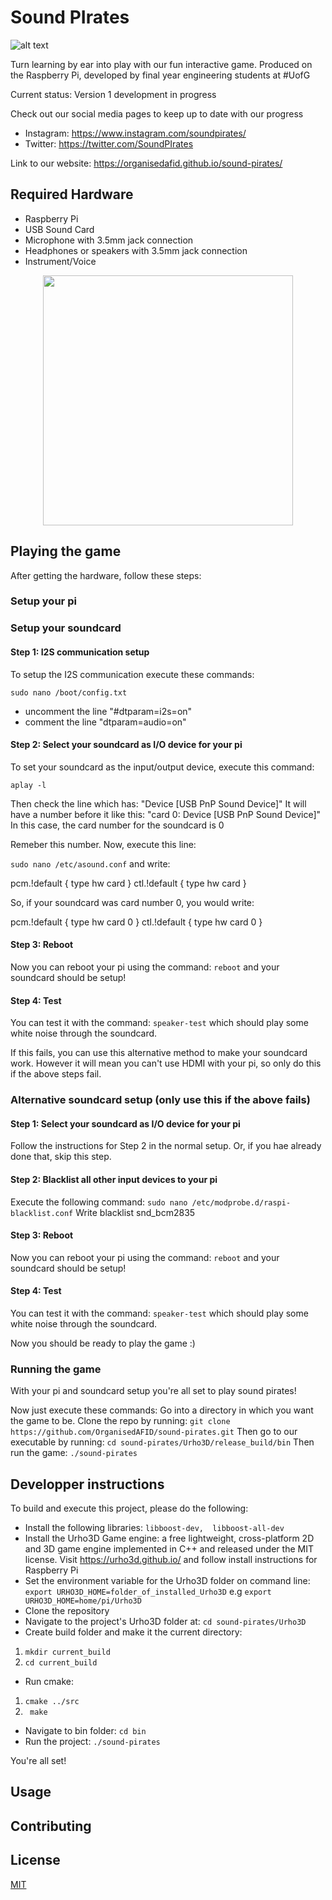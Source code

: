 # Sound PIrates
![alt text](https://raw.githubusercontent.com/OrganisedAFID/sound-pirates/main/assets/Logo.svg)

Turn learning by ear into play with our fun interactive game. Produced on the Raspberry Pi, developed by final year engineering students at #UofG

Current status: Version 1 development in progress 

Check out our social media pages to keep up to date with  our progress
- Instagram:  https://www.instagram.com/soundpirates/
- Twitter: https://twitter.com/SoundPIrates

Link to our website: https://organisedafid.github.io/sound-pirates/

## Required Hardware

- Raspberry Pi
- USB Sound Card
- Microphone with 3.5mm jack connection
- Headphones or speakers with 3.5mm jack connection
- Instrument/Voice

<p align="center">
<img src= "https://raw.githubusercontent.com/OrganisedAFID/sound-pirates/main/assets/SoundPIratesHardware.gif" width="400" height="400" >
</p>

## Playing the game

After getting the hardware, follow these steps:
### Setup your pi

### Setup your soundcard
#### Step 1: I2S communication setup
To setup the I2S communication execute these commands:

`sudo nano /boot/config.txt`
- uncomment the line "#dtparam=i2s=on"
- comment the line "dtparam=audio=on"

#### Step 2: Select your soundcard as I/O device for your pi
To set your soundcard as the input/output device, execute this command:

`aplay -l`

Then check the line which has:
"Device [USB PnP Sound Device]" 
It will have a number before it like this: 
"card 0: Device [USB PnP Sound Device]"
In this case, the card number for the soundcard is 0

Remeber this number. Now, execute this line:

`sudo nano /etc/asound.conf`
and write:

pcm.!default  {
 type hw card <number-of-your-soundcard>
}
ctl.!default {
 type hw card <number-of-your-soundcard>
}
  
So, if your soundcard was card number 0, you would write:

pcm.!default  {
 type hw card 0
}
ctl.!default {
 type hw card 0
}

#### Step 3: Reboot
Now you can reboot your pi using the command:
`reboot`
and your soundcard should be setup!

#### Step 4: Test
You can test it with the command:
`speaker-test`
which should play some white noise through the soundcard.

If this fails, you can use this alternative method to make your soundcard work. However it will mean you can't use HDMI with your pi, so only do this if the above steps fail.

### Alternative soundcard setup (only use this if the above fails)

#### Step 1: Select your soundcard as I/O device for your pi
Follow the instructions for Step 2 in the normal setup. Or, if you hae already done that, skip this step.

#### Step 2: Blacklist all other input devices to your pi
Execute the following command:
`sudo nano /etc/modprobe.d/raspi-blacklist.conf`
Write blacklist snd_bcm2835

#### Step 3: Reboot
Now you can reboot your pi using the command:
`reboot`
and your soundcard should be setup!

#### Step 4: Test
You can test it with the command:
`speaker-test`
which should play some white noise through the soundcard.

Now you should be ready to play the game :)

### Running the game
With your pi and soundcard setup you're all set to play sound pirates!

Now just execute these commands:
Go into a directory in which you want the game to be.
Clone the repo by running:
`git clone https://github.com/OrganisedAFID/sound-pirates.git`
Then go to our executable by running:
`cd sound-pirates/Urho3D/release_build/bin`
Then run the game:
`./sound-pirates`
  

## Developper instructions

To build and execute this project, please do the following:
- Install  the following libraries: ```libboost-dev,  libboost-all-dev```
- Install the Urho3D Game engine: a free lightweight, cross-platform 2D and 3D game engine implemented in C++ and released under the MIT license. Visit https://urho3d.github.io/ and follow install instructions for Raspberry Pi
- Set the environment variable for the Urho3D folder on command line:\
```export URHO3D_HOME=folder_of_installed_Urho3D``` e.g ```export URHO3D_HOME=home/pi/Urho3D```
- Clone the repository
- Navigate to the project's Urho3D folder at: ```cd sound-pirates/Urho3D```
- Create build folder and make it the current directory: 
1) ```mkdir current_build``` 
2) ```cd current_build```
- Run cmake: 
1) ```cmake ../src```  
2) ``` make```
- Navigate to bin folder: ```cd bin```
- Run the project: ```./sound-pirates```

You're all set!


## Usage


## Contributing 


## License 

[MIT](https://choosealicense.com/licenses/mit/)


